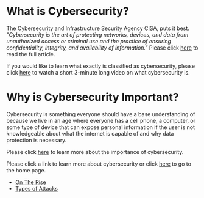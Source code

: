 # What is Cybersecurity?
The Cybersecurity and Infrastructure Security Agency [CISA](https://www.cisa.gov), puts it best. *"Cybersecurity is the art of protecting networks, devices, and data from unauthorized access or criminal use and the practice of ensuring confidentiality, integrity, and availability of information."* Please click [here](https://www.cisa.gov/news-events/news/what-cybersecurity) to read the full article.

If you would like to learn what exactly is classified as cybersecurity, please click [here](https://www.youtube.com/watch?v=Yr0xPVFcf-U) to watch a short 3-minute long video on what cybersecurity is. 

# Why is Cybersecurity Important? 

Cybersecurity is something everyone should have a base understanding of because we live in an age where everyone has a cell phone, a computer, or some type of device that can expose personal information if the user is not knowledgeable about what the internet is capable of and why data protection is necessary.

Please click [here](https://www.upguard.com/blog/cybersecurity-important) to learn more about the importance of cybersecurity.

Please click a link to learn more about cybersecurity or click [here](README.md) to go to the home page.

- [On The Rise](OnTheRise.md)
- [Types of Attacks](TypesofAttacks.md)
